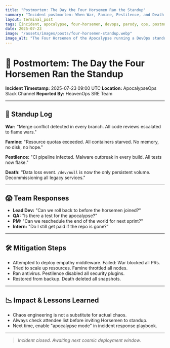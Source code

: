 ```yaml
---
title: "Postmortem: The Day the Four Horsemen Ran the Standup"
summary: "Incident postmortem: When War, Famine, Pestilence, and Death took over the ops standup, chaos reigned and the team scrambled to mitigate the apocalypse."
layout: terminal_post
tags: [incident, apocalypse, four-horsemen, devops, parody, ops, postmortem]
date: 2025-07-23
image: "/assets/images/posts/four-horsemen-standup.webp"
image_alt: "The Four Horsemen of the Apocalypse running a DevOps standup meeting"
---
```


# 🏇 Postmortem: The Day the Four Horsemen Ran the Standup

**Incident Timestamp:** 2025-07-23 09:00 UTC
**Location:** ApocalypseOps Slack Channel
**Reported By:** HeavenOps SRE Team

---

## 📝 Standup Log

**War:** "Merge conflict detected in every branch. All code reviews escalated to flame wars."

**Famine:** "Resource quotas exceeded. All containers starved. No memory, no disk, no hope."

**Pestilence:** "CI pipeline infected. Malware outbreak in every build. All tests now flake."

**Death:** "Data loss event. `/dev/null` is now the only persistent volume. Decommissioning all legacy services."

---

## 😱 Team Responses

- **Lead Dev:** "Can we roll back to before the horsemen joined?"
- **QA:** "Is there a test for the apocalypse?"
- **PM:** "Can we reschedule the end of the world for next sprint?"
- **Intern:** "Do I still get paid if the repo is gone?"

---

## 🛠️ Mitigation Steps

- Attempted to deploy empathy middleware. Failed: War blocked all PRs.
- Tried to scale up resources. Famine throttled all nodes.
- Ran antivirus. Pestilence disabled all security plugins.
- Restored from backup. Death deleted all snapshots.

---

## 📉 Impact & Lessons Learned

- Chaos engineering is not a substitute for actual chaos.
- Always check attendee list before inviting Horsemen to standup.
- Next time, enable "apocalypse mode" in incident response playbook.

---

> *Incident closed. Awaiting next cosmic deployment window.*
